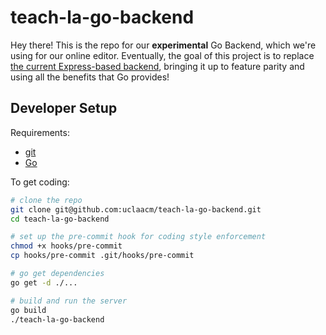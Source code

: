 # teach-la-go-backend

Hey there! This is the repo for our **experimental** Go Backend, which we're using for our online editor. Eventually, the goal of this project is to replace [the current Express-based backend](https://github.com/uclaacm/TeachLAJSBackend), bringing it up to feature parity and using all the benefits that Go provides!

## Developer Setup

Requirements:
* [git](https://git-scm.com/)
* [Go](https://golang.org/)

To get coding:

```sh
# clone the repo
git clone git@github.com:uclaacm/teach-la-go-backend.git
cd teach-la-go-backend

# set up the pre-commit hook for coding style enforcement
chmod +x hooks/pre-commit
cp hooks/pre-commit .git/hooks/pre-commit

# go get dependencies
go get -d ./...

# build and run the server
go build
./teach-la-go-backend
```